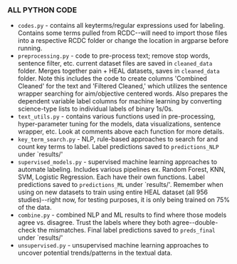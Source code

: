 ### ALL PYTHON CODE

- `codes.py` - contains all keyterms/regular expressions used for labeling. Contains some terms pulled from RCDC--will need to import those files into a respective RCDC folder or change the location in argparse before running. 
- `preprocessing.py` - code to pre-process text; remove stop words, sentence filter, etc. current dataset files are saved in `cleaned_data` folder. Merges together pain + HEAL datasets, saves in  `cleaned_data` folder. Note this includes the code to create columns 'Combined Cleaned' for the text and 'Filtered Cleaned,' which utilizes the sentence wrapper searching for aim/objective centered words. Also prepares the dependent variable label columns for machine learning by converting science-type lists to individual labels of binary 1s/0s.  
- `text_utils.py` - contains various functions used in pre-processing, hyper-parameter tuning for the models, data visualizations, sentence wrapper, etc. Look at comments above each function for more details. 
- `key_term_search.py` - NLP, rule-based approaches to search for and count key terms to label. Label predictions saved to `predictions_NLP` under `results/'  
- `supervised_models.py` - supervised machine learning approaches to automate labeling. Includes various pipelines ex. Random Forest, KNN, SVM, Logistic Regression. Each have their own functions. Label predictions saved to `predictions_ML` under `results/'. Remember when using on new datasets to train using entire HEAL dataset (all 956 studies)--right now, for testing purposes, it is only being trained on 75% of the data.  
- `combine.py` - combined NLP and ML results to find where those models agree vs. disagree. Trust the labels where they both agree--double-check the mismatches. Final label predictions saved to `preds_final` under `results/'
- `unsupervised.py` - unsupervised machine learning approaches to uncover potential trends/patterns in the textual data.
